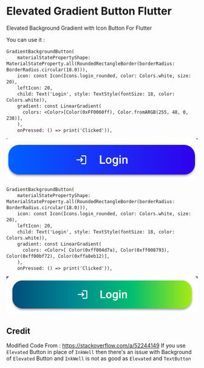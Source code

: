 # Elevated Gradient Button Flutter
Elevated Background Gradient with Icon Button For Flutter


You can use it :

```
GradientBackgroundButton(
    materialStatePropertyShape: MaterialStateProperty.all(RoundedRectangleBorder(borderRadius: BorderRadius.circular(18.0))),
    icon: const Icon(Icons.login_rounded, color: Colors.white, size: 20),
    leftIcon: 20,
    child: Text('Login', style: TextStyle(fontSize: 18, color: Colors.white)),
    gradient: const LinearGradient(
      colors: <Color>[Color(0xFF0060ff), Color.fromARGB(255, 48, 0, 238)],
    ),
    onPressed: () => print('Clicked')),
```
![Image](screen_.png)

```
GradientBackgroundButton(
    materialStatePropertyShape: MaterialStateProperty.all(RoundedRectangleBorder(borderRadius: BorderRadius.circular(18.0))),
    icon: const Icon(Icons.login_rounded, color: Colors.white, size: 20),
    leftIcon: 20,
    child: Text('Login', style: TextStyle(fontSize: 18, color: Colors.white)),
    gradient: const LinearGradient(
      colors: <Color>[ Color(0xff004d7a), Color(0xff008793), Color(0xff00bf72), Color(0xffa8eb12)],
    ),
    onPressed: () => print('Clicked')),
```
![Image](screen_1.png)

## Credit

Modified Code From : https://stackoverflow.com/a/52244149
If you use `Elevated` Button in place of `InkWell` then there's an issue with Background of `Elevated` Button and `InkWell` is not as good as `Elevated` and `TextButton`
